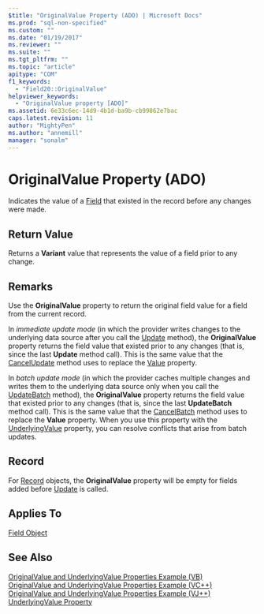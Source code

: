 ```yaml
---
$title: "OriginalValue Property (ADO) | Microsoft Docs"
ms.prod: "sql-non-specified"
ms.custom: ""
ms.date: "01/19/2017"
ms.reviewer: ""
ms.suite: ""
ms.tgt_pltfrm: ""
ms.topic: "article"
apitype: "COM"
f1_keywords: 
  - "Field20::OriginalValue"
helpviewer_keywords: 
  - "OriginalValue property [ADO]"
ms.assetid: 6e33c6ec-14d9-4b1d-ba9b-cb99862e7bac
caps.latest.revision: 11
author: "MightyPen"
ms.author: "annemill"
manager: "sonalm"
---
```

# OriginalValue Property (ADO)
Indicates the value of a [Field](../../../ado/reference/ado-api/field-object.md) that existed in the record before any changes were made.  
  
## Return Value  
 Returns a **Variant** value that represents the value of a field prior to any change.  
  
## Remarks  
 Use the **OriginalValue** property to return the original field value for a field from the current record.  
  
 In *immediate update mode* (in which the provider writes changes to the underlying data source after you call the [Update](../../../ado/reference/ado-api/update-method.md) method), the **OriginalValue** property returns the field value that existed prior to any changes (that is, since the last **Update** method call). This is the same value that the [CancelUpdate](../../../ado/reference/ado-api/cancelupdate-method-ado.md) method uses to replace the [Value](../../../ado/reference/ado-api/value-property-ado.md) property.  
  
 In *batch update mode* (in which the provider caches multiple changes and writes them to the underlying data source only when you call the [UpdateBatch](../../../ado/reference/ado-api/updatebatch-method.md) method), the **OriginalValue** property returns the field value that existed prior to any changes (that is, since the last **UpdateBatch** method call). This is the same value that the [CancelBatch](../../../ado/reference/ado-api/cancelbatch-method-ado.md) method uses to replace the **Value** property. When you use this property with the [UnderlyingValue](../../../ado/reference/ado-api/underlyingvalue-property.md) property, you can resolve conflicts that arise from batch updates.  
  
## Record  
 For [Record](../../../ado/reference/ado-api/record-object-ado.md) objects, the **OriginalValue** property will be empty for fields added before [Update](../../../ado/reference/ado-api/update-method.md) is called.  
  
## Applies To  
 [Field Object](../../../ado/reference/ado-api/field-object.md)  
  
## See Also  
 [OriginalValue and UnderlyingValue Properties Example (VB)](../../../ado/reference/ado-api/originalvalue-and-underlyingvalue-properties-example-vb.md)   
 [OriginalValue and UnderlyingValue Properties Example (VC++)](../../../ado/reference/ado-api/originalvalue-and-underlyingvalue-properties-example-vc.md)   
 [OriginalValue and UnderlyingValue Properties Example (VJ++)](../../../ado/reference/ado-api/originalvalue-and-underlyingvalue-properties-example-vj.md)   
 [UnderlyingValue Property](../../../ado/reference/ado-api/underlyingvalue-property.md)